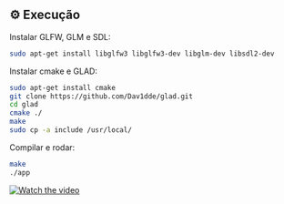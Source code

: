 ## ⚙ Execução

Instalar GLFW, GLM e SDL:

```bash
sudo apt-get install libglfw3 libglfw3-dev libglm-dev libsdl2-dev
```

Instalar cmake e GLAD:

```bash
sudo apt-get install cmake
git clone https://github.com/Dav1dde/glad.git
cd glad
cmake ./
make
sudo cp -a include /usr/local/
```

Compilar e rodar:

```bash
make
./app
```

[![Watch the video](https://img.youtube.com/vi/Ni4ZEB0Hl6c/maxresdefault.jpg)](https://youtu.be/Ni4ZEB0Hl6c)
